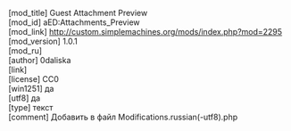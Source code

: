 [mod_title] Guest Attachment Preview  
[mod_id] aED:Attachments_Preview  
[mod_link] http://custom.simplemachines.org/mods/index.php?mod=2295  
[mod_version] 1.0.1  
[mod_ru]  
[author] 0daliska  
[link]  
[license] CC0  
[win1251] да  
[utf8]  да  
[type] текст  
[comment] Добавить в файл Modifications.russian(-utf8).php